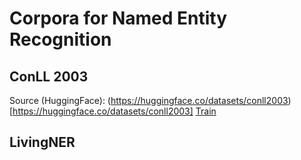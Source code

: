 # Corpora for Named Entity Recognition

## ConLL 2003

Source (HuggingFace): (https://huggingface.co/datasets/conll2003)[https://huggingface.co/datasets/conll2003]
        [Train]()

## LivingNER


